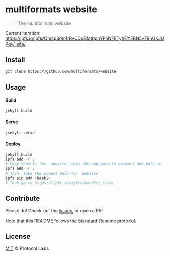 # multiformats website

> The multiformats website

Current iteration: https://ipfs.io/ipfs/Qmcp3dm1rRvCD6BMtbphYPnNFETyhEYEBN5y7BnUKJUPqy/_site/

## Install

```sh
git clone https://github.com/multiformats/website
```

## Usage

#### Build

```
jekyll build
```

#### Serve

```
jsekyll serve
```

#### Deploy

```sh
jekyll build
ipfs add -r .
# Copy <hash1> for `website` into the appropriate baseurl and path in _config.yml
ipfs add -r .
# Then, take the newest hash for `website`
ipfs pin add <hash2>
# Then go to https://ipfs.io/ipfs/<hash2>/_site/
```

## Contribute

Please do! Check out the [issues](https://github.com/multiformats/website), or open a PR!

Note that this README follows the [Standard-Readme](https://github.com/RichardLitt/standard-readme) protocol.

## License

[MIT](LICENSE) © Protocol Labs

